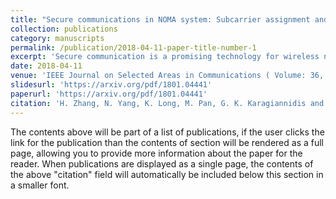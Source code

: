 ```yaml
---
title: "Secure communications in NOMA system: Subcarrier assignment and power allocation"
collection: publications
category: manuscripts
permalink: /publication/2018-04-11-paper-title-number-1
excerpt: 'Secure communication is a promising technology for wireless networks because it ensures secure transmission of information. In this paper, we investigate the joint subcarrier (SC) assignment and power allocation problem for non-orthogonal multiple access amplify-and-forward two-way relay wireless networks, in the presence of eavesdroppers. By exploiting cooperative jamming (CJ) to enhance the security of the communication link, we aim to maximize the achievable secrecy energy efficiency by jointly designing the SC assignment, user pair scheduling and power allocation. Assuming the perfect knowledge of the channel state information at the relay station, we propose a low-complexity subcarrier assignment scheme (SCAS-1), which is equivalent to many-to-many matching games, and then SCAS-2 is formulated as a secrecy energy efficiency maximization problem. The secure power allocation problem is modeled as a convex geometric programming problem, and then, solved by interior point methods. Simulation results demonstrate that the effectiveness of the proposed SSPA algorithms under scenarios of using and not using CJ, respectively.'
date: 2018-04-11
venue: 'IEEE Journal on Selected Areas in Communications ( Volume: 36, Issue: 7, July 2018)'
slidesurl: 'https://arxiv.org/pdf/1801.04441'
paperurl: 'https://arxiv.org/pdf/1801.04441'
citation: 'H. Zhang, N. Yang, K. Long, M. Pan, G. K. Karagiannidis and V. C. M. Leung, "Secure Communications in NOMA System: Subcarrier Assignment and Power Allocation," in IEEE Journal on Selected Areas in Communications, vol. 36, no. 7, pp. 1441-1452, July 2018, doi: 10.1109/JSAC.2018.2825559. keywords: {NOMA;Resource management;Relays;Wireless networks;Jamming;Physical layer;Network security;Cooperative jamming;non-orthogonal multiple access;physical layer security;energy efficiency},'
---
```


The contents above will be part of a list of publications, if the user clicks the link for the publication than the contents of section will be rendered as a full page, allowing you to provide more information about the paper for the reader. When publications are displayed as a single page, the contents of the above "citation" field will automatically be included below this section in a smaller font.
